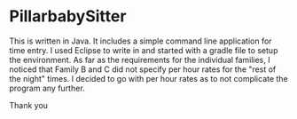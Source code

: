 # PillarbabySitter

This is written in Java. It includes a simple command line application for time entry. I used Eclipse to write in and started with a gradle file to setup the environment. As far as the requirements for the individual families, I noticed that Family B and C did not specify per hour rates for the "rest of the night" times. I decided to go with per hour rates as to not complicate the program any further. 

Thank you

